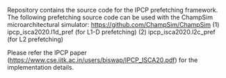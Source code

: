 Repository contains the source code for the IPCP prefetching framework.
The following prefetching source code can be used with the ChampSim microarchitectural simulator: https://github.com/ChampSim/ChampSim 
(1) ipcp_isca2020.l1d_pref (for L1-D prefetching) 
(2) ipcp_isca2020.l2c_pref (for L2 prefetching) 

Please refer the IPCP paper (https://www.cse.iitk.ac.in/users/biswap/IPCP_ISCA20.pdf) for the implementation details. 

